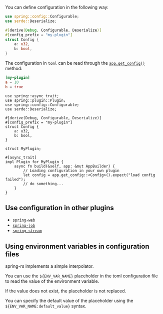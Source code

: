 You can define configuration in the following way:
```rust
use spring::config::Configurable;
use serde::Deserialize;

#[derive(Debug, Configurable, Deserialize)]
#[config_prefix = "my-plugin"]
struct Config {
    a: u32,
    b: bool,
}
```

The configuration in `toml` can be read through the [`app.get_config()`](https://docs.rs/spring/latest/spring/app/struct.AppBuilder.html#method.get_config) method:

```toml
[my-plugin]
a = 10
b = true
```

```rust, hl_lines=19
use spring::async_trait;
use spring::plugin::Plugin;
use spring::config::Configurable;
use serde::Deserialize;

#[derive(Debug, Configurable, Deserialize)]
#[config_prefix = "my-plugin"]
struct Config {
    a: u32,
    b: bool,
}

struct MyPlugin;

#[async_trait]
impl Plugin for MyPlugin {
    async fn build(&self, app: &mut AppBuilder) {
        // Loading configuration in your own plugin
        let config = app.get_config::<Config>().expect("load config failed");
        // do something...
    }
}
```

## Use configuration in other plugins

* [`spring-web`](https://spring-rs.github.io/docs/plugins/spring-web/#read-configuration)
* [`spring-job`](https://spring-rs.github.io/docs/plugins/spring-job/#read-configuration)
* [`spring-stream`](https://spring-rs.github.io/docs/plugins/spring-stream/#read-configuration)

## Using environment variables in configuration files

spring-rs implements a simple interpolator.

You can use the `${ENV_VAR_NAME}` placeholder in the toml configuration file to read the value of the environment variable.

If the value does not exist, the placeholder is not replaced.

You can specify the default value of the placeholder using the `${ENV_VAR_NAME:default_value}` syntax.